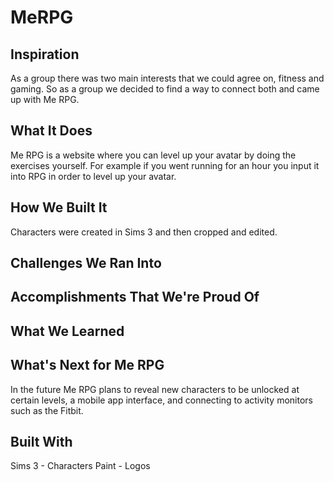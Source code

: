 # MeRPG
## Inspiration
As a group there was two main interests that we could agree on, fitness and gaming. So as a group we decided to find a way to connect both and came up with Me RPG.

## What It Does
Me RPG is a website where you can level up your avatar by doing the exercises yourself. For example if you went running for an hour you input it into RPG in order to level up your avatar.

## How We Built It
Characters were created in Sims 3 and then cropped and edited.

## Challenges We Ran Into

## Accomplishments That We're Proud Of

## What We Learned

## What's Next for Me RPG
In the future Me RPG plans to reveal new characters to be unlocked at certain levels, a mobile app interface, and connecting to activity monitors such as the Fitbit.  

## Built With
Sims 3 - Characters
Paint - Logos

